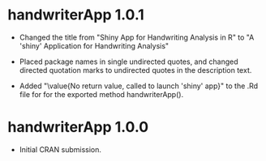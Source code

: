 # handwriterApp 1.0.1

* Changed the title from "Shiny App for Handwriting Analysis in R" to "A 'shiny' Application for Handwriting Analysis"

* Placed package names in single undirected quotes, and changed directed quotation marks to undirected quotes in the description text.

* Added "\value{No return value, called to launch 'shiny' app}" to the .Rd file for for the exported method handwriterApp().

# handwriterApp 1.0.0

* Initial CRAN submission.
